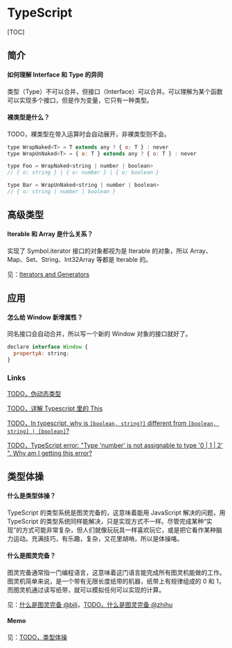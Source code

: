 # TypeScript

[TOC]

## 简介

#### 如何理解 Interface 和 Type 的异同

类型（Type）不可以合并，但接口（Interface）可以合并。可以理解为某个函数可以实现多个接口，但是作为变量，它只有一种类型。

#### 裸类型是什么？

TODO，裸类型在带入运算时会自动展开，非裸类型则不会。

```js
type WrapNaked<T> = T extends any ? { o: T } : never
type WrapUnNaked<T> = { o: T } extends any ? { o: T } : never

type Foo = WrapNaked<string | number | boolean>
// { o: string } | { o: number } | { o: boolean }

type Bar = WrapUnNaked<string | number | boolean>
// { o: string | number | boolean }
```

## 高级类型

#### Iterable 和 Array 是什么关系？

实现了 Symbol.iterator 接口的对象都视为是 Iterable 的对象，所以 Array、Map、Set、String、Int32Array 等都是 Iterable 的。

见：[Iterators and Generators](https://www.typescriptlang.org/docs/handbook/iterators-and-generators.html#iterables)

## 应用

#### 怎么给 Window 新增属性？

同名接口会自动合并，所以写一个新的 Window 对象的接口就好了。

```js
declare interface Window {
  propertyA: string;
}
```

### Links

[TODO，伪动态类型](https://www.typescriptlang.org/play?#code/C4TwDgpgBAggjFAvFA3lCAPCBjGAKASgC4oAhBAXwChRIyFk1MdTCT4pqqAbCYKAIbsGqKlHRZcUNvVHjxAJz4BXBQDs588c2ylpBTVsUr1UYAAsAlgGdBt5WoDWagPYB3DQNvwxR6lv9OKi4AehCoAHkAaQAaM3AIFwAzQSgbWDgqASRBKjCoAAFgawBaTEhsYDKFBRcFKAAjHAFla2hsgBMIJMs1CA67KGtgAWBLbHi6H2zkAQA6HXwCPPDouNpElIa023IePkac+cXCKjPz-f4wbmUAc17bRkESAHIBF6CNqAAFG-u1R6TTZQa53B5nJIOSqWFwaW4QNQAHgAKgA+PDXW7WEjIgwoXxKYCqDT4rSY6wxXzaSSIgCq6IECixJFpeKp8kJxKg8KRyIAZPS8KSjOI5mLyZSRaKxYysezxBRlgFfNQuLx+AIAEw5HkYv4PZZao6arKaubkuYCU3GhaSIUNIgvBovRUrQrFMoYCpVCA1Oo-WqQBSgKBOj4dFwQWyufiYGz8WFA0NoIRDYAKXq3ADcnBec1N5u4WLmDUujW1szNOiF2Ed2Bdy3y0SoDTNFuwZy+AFkBI4ICjUTlheScZKJDg6QymdioKySD2+yiBajgmd1YIAMzz3v935ggGD5C60H-ayGjdHDdZDeF4tWgQX2Y36soB1h135Iqlco4H1++rfIGvohmGUARlGUAxhI8ZQImXwvCmJDDBmajZrm+YPre1glmWAgACyXraOA1nWDZus2+FYXMHZAA)

[TODO，详解 Typescript 里的 This](https://zhuanlan.zhihu.com/p/104565681)

[TODO，In typescript, why is `[boolean, string?]` different from `[boolean, string] | [boolean]`?](https://stackoverflow.com/questions/69635559/in-typescript-why-is-boolean-string-different-from-boolean-string/69653332#69653332)

[TODO，TypeScript error: "Type 'number' is not assignable to type '0 | 1 | 2' ". Why am I getting this error?](https://stackoverflow.com/questions/56346520/typescript-error-type-number-is-not-assignable-to-type-0-1-2-why-am)

## 类型体操

#### 什么是类型体操？

TypeScript 的类型系统是图灵完备的，这意味着能用 JavaScript 解决的问题，用 TypeScript 的类型系统同样能解决，只是实现方式不一样。尽管完成某种“实现”的方式可能非常复杂，但人们就像玩玩具一样喜欢玩它，或是把它看作某种脑力运动。充满技巧，有乐趣，复杂，又花里胡哨，所以是体操咯。

#### 什么是图灵完备？

图灵完备通常指一门编程语言，这意味着这门语言能完成所有图灵机能做的工作。图灵机简单来说，是一个带有无限长度纸带的机器，纸带上有规律组成的 0 和 1，而图灵机通过读写纸带，就可以模拟任何可以实现的计算。

见：[什么是图灵完备 @bili](https://www.bilibili.com/video/BV18L4y15786/)，[TODO，什么是图灵完备 @zhihu](https://www.zhihu.com/question/20115374)

#### Memo

见：[TODO，类型体操](/maps/typescript/type-gymnastics.md)